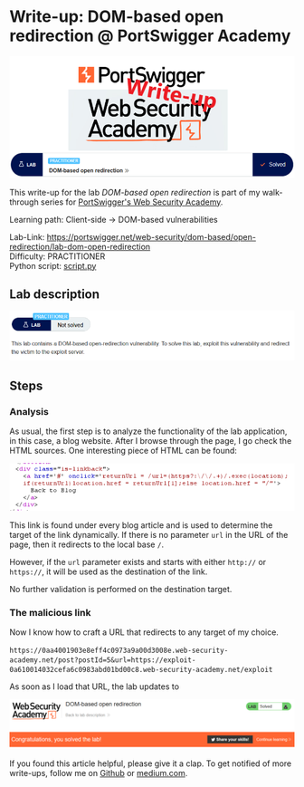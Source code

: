 # Write-up: DOM-based open redirection @ PortSwigger Academy

![logo](img/logo.png)

This write-up for the lab *DOM-based open redirection* is part of my walk-through series for [PortSwigger's Web Security Academy](https://portswigger.net/web-security).

Learning path: Client-side → DOM-based vulnerabilities

Lab-Link: <https://portswigger.net/web-security/dom-based/open-redirection/lab-dom-open-redirection>  
Difficulty: PRACTITIONER  
Python script: [script.py](script.py)  

## Lab description

![lab_description](img/lab_description.png)

## Steps

### Analysis

As usual, the first step is to analyze the functionality of the lab application, in this case, a blog website. After I browse through the page, I go check the HTML sources. One interesting piece of HTML can be found:

![vulnerable_source](img/vulnerable_source.png)

This link is found under every blog article and is used to determine the target of the link dynamically. If there is no parameter `url` in the URL of the page, then it redirects to the local base `/`. 

However, if the `url` parameter exists and starts with either `http://` or `https://`, it will be used as the destination of the link.

No further validation is performed on the destination target.

### The malicious link

Now I know how to craft a URL that redirects to any target of my choice. 

`https://0aa4001903e8eff4c0973a9a00d3008e.web-security-academy.net/post?postId=5&url=https://exploit-0a610014032cefa6c0983abd01bd00c8.web-security-academy.net/exploit`

As soon as I load that URL, the lab updates to

![success](img/success.png)

If you found this article helpful, please give it a clap. To get notified of more write-ups, follow me on [Github](https://github.com/frank-leitner) or [medium.com](https://medium.com/@frank.leitner).
